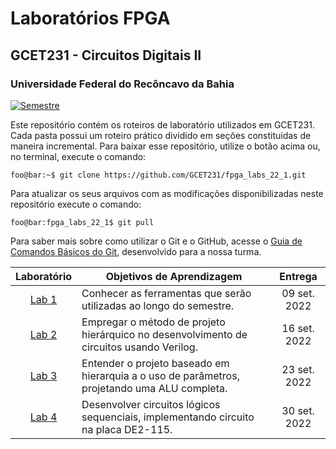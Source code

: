 # Laboratórios FPGA

## GCET231 - Circuitos Digitais II

### Universidade Federal do Recôncavo da Bahia

[![Semestre](https://img.shields.io/badge/Semestre-2022.1-blue?style=flat-square)](https://gcet231.github.io/)

Este repositório contém os roteiros de laboratório utilizados em GCET231. Cada pasta possui um roteiro prático dividido em seções constituídas de maneira incremental. Para baixar esse repositório, utilize o botão acima ou, no terminal, execute o comando:

```console
foo@bar:~$ git clone https://github.com/GCET231/fpga_labs_22_1.git
```

Para atualizar os seus arquivos com as modificações disponibilizadas neste repositório execute o comando:

```console
foo@bar:fpga_labs_22_1$ git pull
```

Para saber mais sobre como utilizar o Git e o GitHub, acesse o [Guia de Comandos Básicos do Git](https://github.com/GCET231/tut1-github), desenvolvido para a nossa turma.

|        Laboratório         | Objetivos de Aprendizagem                                                                    |   Entrega    |
| :------------------------: | -------------------------------------------------------------------------------------------- | :----------: |
| [Lab 1](lab1/spec/spec.md) | Conhecer as ferramentas que serão utilizadas ao longo do semestre.                           | 09 set. 2022 |
| [Lab 2](lab2/spec/spec.md) | Empregar o método de projeto hierárquico no desenvolvimento de circuitos usando Verilog.     | 16 set. 2022 |
| [Lab 3](lab3/spec/spec.md) | Entender o projeto baseado em hierarquia a o uso de parâmetros, projetando uma ALU completa. | 23 set. 2022 |
| [Lab 4](lab4/spec/spec.md) | Desenvolver circuitos lógicos sequenciais, implementando circuito na placa DE2-115.          | 30 set. 2022 |

<!--
| [Lab5](lab5/spec/spec.md) | Utilizar circuitos contadores no projeto de um gerador de sincronismo VGA.                               |                                       20 mai. 2022                                       |
| [Lab5](lab5/spec/spec.md) | Analisar diferentes cenários de projeto, empregando diferentes interfaces de E/S.             |                                       27 mai. 2022                                       |
| [Lab6](lab6/spec/spec.md) | Entender como projetar uma FSM em Verilog, desenvolvendo o circuito de um cronômetro.         |                                       03 jun. 2022                                       |
| [Lab7](lab7/spec/spec.md) | Analisar um projeto baseado em caminho de dados, empregando modelagem hierárquica em Verilog. |                                       10 jun. 2022                                       |
| [Lab8](lab8/spec/spec.md) | Projetar o processador RISC231 monociclo, utilizando técnicas de projeto digital e Verilog.   |                                     08/15 jul. 2022                                      |           |-->
